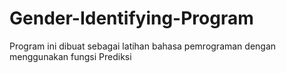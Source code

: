 # Gender-Identifying-Program
Program ini dibuat sebagai latihan bahasa pemrograman dengan menggunakan fungsi Prediksi
